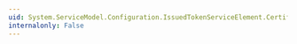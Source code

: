 ```yaml
---
uid: System.ServiceModel.Configuration.IssuedTokenServiceElement.CertificateValidationMode
internalonly: False
---
```

